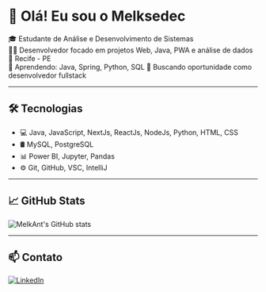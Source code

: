 # 👋 Olá! Eu sou o Melksedec

🎓 Estudante de Análise e Desenvolvimento de Sistemas  
👨‍💻 Desenvolvedor focado em projetos Web, Java, PWA e análise de dados  
📍 Recife - PE  
🌱 Aprendendo: Java, Spring, Python, SQL
🚀 Buscando oportunidade como desenvolvedor fullstack

---

## 🛠️ Tecnologias

- 💻 Java, JavaScript, NextJs, ReactJs, NodeJs, Python, HTML, CSS
- 🛢️ MySQL, PostgreSQL
- 📊 Power BI, Jupyter, Pandas
- ⚙️ Git, GitHub, VSC, IntelliJ

---

## 📈 GitHub Stats

![MelkAnt's GitHub stats](https://github-readme-stats.vercel.app/api?username=MelkAnt&show_icons=true&theme=dark)

---

## 📫 Contato

[![LinkedIn](https://img.shields.io/badge/LinkedIn-MelkAnt-blue?logo=linkedin)](https://www.linkedin.com/in/melksedec-silva-400b54185/)
